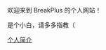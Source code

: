 欢迎来到 BreakPlus 的个人网站！

是个小白，请多多指教（

[个人简介](https://coderbreakplus.github.io/website/introduction/introduction.html)
